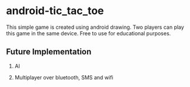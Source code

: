 android-tic_tac_toe
===================

This simple game is created using android drawing. Two players can play this game in the same device.
Free to use for educational purposes. 

Future Implementation
---------------------

01) AI

02) Multiplayer over bluetooth, SMS and wifi
